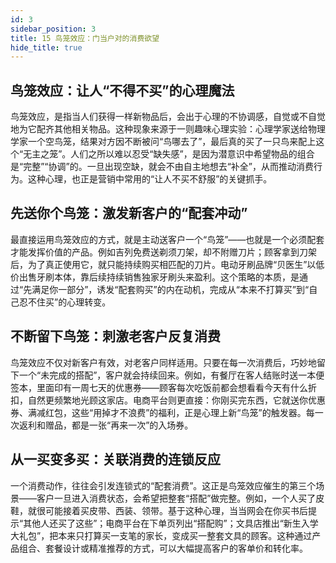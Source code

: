 ```yaml
---
id: 3
sidebar_position: 3
title: 15 鸟笼效应：门当户对的消费欲望
hide_title: true
---
```


## 鸟笼效应：让人“不得不买”的心理魔法
鸟笼效应，是指当人们获得一样新物品后，会出于心理的不协调感，自觉或不自觉地为它配齐其他相关物品。这种现象来源于一则趣味心理实验：心理学家送给物理学家一个空鸟笼，结果对方因不断被问“鸟哪去了”，最后真的买了一只鸟来配上这个“无主之笼”。人们之所以难以忍受“缺失感”，是因为潜意识中希望物品的组合是“完整”“协调”的。一旦出现空缺，就会不由自主地想去“补全”，从而推动消费行为。这种心理，也正是营销中常用的“让人不买不舒服”的关键抓手。

## 先送你个鸟笼：激发新客户的“配套冲动”
最直接运用鸟笼效应的方式，就是主动送客户一个“鸟笼”——也就是一个必须配套才能发挥价值的产品。例如吉列免费送剃须刀架，却不附赠刀片；顾客拿到刀架后，为了真正使用它，就只能持续购买相匹配的刀片。电动牙刷品牌“贝医生”以低价出售牙刷本体，靠后续持续销售独家牙刷头来盈利。这个策略的本质，是通过“先满足你一部分”，诱发“配套购买”的内在动机，完成从“本来不打算买”到“自己忍不住买”的心理转变。

## 不断留下鸟笼：刺激老客户反复消费
鸟笼效应不仅对新客户有效，对老客户同样适用。只要在每一次消费后，巧妙地留下一个“未完成的搭配”，客户就会持续回来。例如，有餐厅在客人结账时送一本便签本，里面印有一周七天的优惠券——顾客每次吃饭前都会想看看今天有什么折扣，自然更频繁地光顾这家店。电商平台则更直接：你刚买完东西，它就送你优惠券、满减红包，这些“用掉才不浪费”的福利，正是心理上新“鸟笼”的触发器。每一次返利和赠品，都是一张“再来一次”的入场券。

## 从一买变多买：关联消费的连锁反应
一个消费动作，往往会引发连锁式的“配套消费”。这正是鸟笼效应催生的第三个场景——客户一旦进入消费状态，会希望把整套“搭配”做完整。例如，一个人买了皮鞋，就很可能接着买皮带、西装、领带。基于这种心理，当当网会在你买书后提示“其他人还买了这些”；电商平台在下单页列出“搭配购”；文具店推出“新生入学大礼包”，把本来只打算买一支笔的家长，变成买一整套文具的顾客。这种通过产品组合、套餐设计或精准推荐的方式，可以大幅提高客户的客单价和转化率。